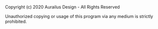 Copyright (c) 2020 Aurailus Design - All Rights Reserved

Unauthorized copying or usage of this program via any medium is strictly prohibited.
